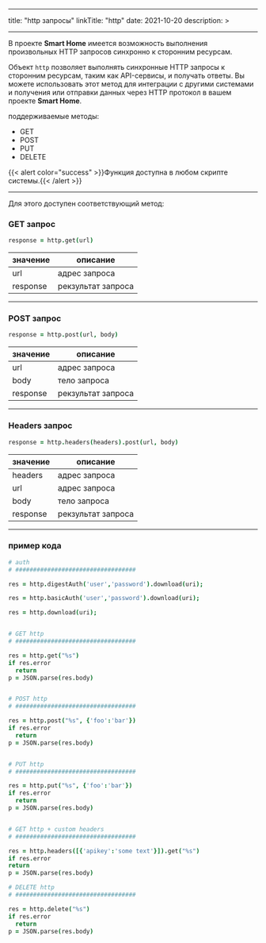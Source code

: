 
---
title: "http запросы"
linkTitle: "http"
date: 2021-10-20
description: >

---

В проекте **Smart Home** имеется возможность выполнения произвольных HTTP запросов синхронно к сторонним ресурсам. 

Объект `http` позволяет выполнять синхронные HTTP запросы к сторонним ресурсам, таким как API-сервисы,
и получать ответы. Вы можете использовать этот метод для интеграции с другими системами и получения или отправки данных
через HTTP протокол в вашем проекте **Smart Home**.

поддерживаемые методы:
* GET
* POST
* PUT
* DELETE

{{< alert color="success" >}}Функция доступна в любом скрипте системы.{{< /alert >}}

----------------

Для этого доступен соответствующий метод:

### GET запрос 
```coffeescript
response = http.get(url)
```

|  значение  | описание  |
|-------------|---------|
| url |    адрес запроса   |
| response | рекзультат запроса |


----------------

### POST запрос 
```coffeescript
response = http.post(url, body)
```

|  значение  | описание  |
|-------------|---------|
| url |    адрес запроса   |
| body |    тело запроса   |
| response | рекзультат запроса |

----------------

### Headers запрос 
```coffeescript
response = http.headers(headers).post(url, body)
```

|  значение  | описание  |
|-------------|---------|
| headers |    адрес запроса   |
| url |    адрес запроса   |
| body |    тело запроса   |
| response | рекзультат запроса |

----------------

### пример кода

```coffeescript
# auth
# ##################################

res = http.digestAuth('user','password').download(uri);

res = http.basicAuth('user','password').download(uri);

res = http.download(uri);


# GET http
# ##################################

res = http.get("%s")
if res.error
  return
p = JSON.parse(res.body)


# POST http
# ##################################

res = http.post("%s", {'foo':'bar'})
if res.error
  return
p = JSON.parse(res.body)


# PUT http
# ##################################

res = http.put("%s", {'foo':'bar'})
if res.error
  return
p = JSON.parse(res.body)


# GET http + custom headers
# ##################################

res = http.headers([{'apikey':'some text'}]).get("%s")
if res.error
return
p = JSON.parse(res.body)

# DELETE http
# ##################################

res = http.delete("%s")
if res.error
  return
p = JSON.parse(res.body)

```
